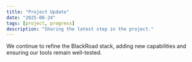 ```yaml
---
title: "Project Update"
date: "2025-08-24"
tags: [project, progress]
description: "Sharing the latest step in the project."
---
```


We continue to refine the BlackRoad stack, adding new capabilities and ensuring
our tools remain well-tested.
